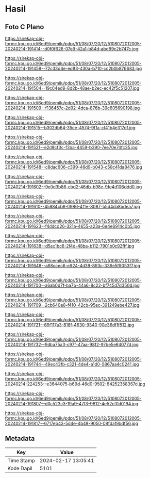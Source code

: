 # Hasil

## Foto C Plano

https://sirekap-obj-formc.kpu.go.id/6ed9/pemilu/pdpr/51/08/07/20/12/5108072012005-20240214-191414--d0f0f628-07e9-42a1-b84d-abd89c2b747c.jpg

https://sirekap-obj-formc.kpu.go.id/6ed9/pemilu/pdpr/51/08/07/20/12/5108072012005-20240214-191458--72c33d4e-ed83-430a-b710-cc2b0b876683.jpg

https://sirekap-obj-formc.kpu.go.id/6ed9/pemilu/pdpr/51/08/07/20/12/5108072012005-20240214-191504--19c04ed9-8d2b-48ae-b2ec-ec42f5c51207.jpg

https://sirekap-obj-formc.kpu.go.id/6ed9/pemilu/pdpr/51/08/07/20/12/5108072012005-20240214-191509--f136457c-2d92-4dca-876b-39c605690198.jpg

https://sirekap-obj-formc.kpu.go.id/6ed9/pemilu/pdpr/51/08/07/20/12/5108072012005-20240214-191515--b302db64-35ce-4574-9f1a-cf41b4e317df.jpg

https://sirekap-obj-formc.kpu.go.id/6ed9/pemilu/pdpr/51/08/07/20/12/5108072012005-20240214-191521--e2d8cf3c-f3ba-4459-b390-7ee70e74fc35.jpg

https://sirekap-obj-formc.kpu.go.id/6ed9/pemilu/pdpr/51/08/07/20/12/5108072012005-20240214-191548--c8dac606-c399-46d9-b043-c58c41da8476.jpg

https://sirekap-obj-formc.kpu.go.id/6ed9/pemilu/pdpr/51/08/07/20/12/5108072012005-20240214-191602--9e0d3b86-cbd2-46db-b98e-9fe4d106ddd0.jpg

https://sirekap-obj-formc.kpu.go.id/6ed9/pemilu/pdpr/51/08/07/20/12/5108072012005-20240214-191610--45884cb8-0986-4f1e-8087-b5d4da8bdea7.jpg

https://sirekap-obj-formc.kpu.go.id/6ed9/pemilu/pdpr/51/08/07/20/12/5108072012005-20240214-191623--f4ddcd26-321a-4655-a23a-6e4e6914c0b5.jpg

https://sirekap-obj-formc.kpu.go.id/6ed9/pemilu/pdpr/51/08/07/20/12/5108072012005-20240214-191638--d5ac1bc8-2f4d-48ba-b112-7901b0c92fff.jpg

https://sirekap-obj-formc.kpu.go.id/6ed9/pemilu/pdpr/51/08/07/20/12/5108072012005-20240214-191648--a98ccec8-e924-4d38-893c-339e5f9053f7.jpg

https://sirekap-obj-formc.kpu.go.id/6ed9/pemilu/pdpr/51/08/07/20/12/5108072012005-20240214-191700--a6ab0d7f-ba7b-44a6-8c22-bf745d7d350d.jpg

https://sirekap-obj-formc.kpu.go.id/6ed9/pemilu/pdpr/51/08/07/20/12/5108072012005-20240214-191709--2cb640e8-f410-42cb-95ec-391249ebe427.jpg

https://sirekap-obj-formc.kpu.go.id/6ed9/pemilu/pdpr/51/08/07/20/12/5108072012005-20240214-191721--69f117a3-818f-4630-9340-90e36df1f512.jpg

https://sirekap-obj-formc.kpu.go.id/6ed9/pemilu/pdpr/51/08/07/20/12/5108072012005-20240214-191732--9dba75a3-c97f-47aa-98f2-97be5e64077d.jpg

https://sirekap-obj-formc.kpu.go.id/6ed9/pemilu/pdpr/51/08/07/20/12/5108072012005-20240214-191744--49ec43fb-c321-4de4-a1d0-0867aa4c0241.jpg

https://sirekap-obj-formc.kpu.go.id/6ed9/pemilu/pdpr/51/08/07/20/12/5108072012005-20240214-224253--e3644075-b69d-46d0-9502-64252358367d.jpg

https://sirekap-obj-formc.kpu.go.id/6ed9/pemilu/pdpr/51/08/07/20/12/5108072012005-20240214-191807--d0c523c3-19a9-47f3-9812-4e52cf0d0194.jpg

https://sirekap-obj-formc.kpu.go.id/6ed9/pemilu/pdpr/51/08/07/20/12/5108072012005-20240214-191817--6717eb43-5d4e-4b48-9050-08fdaf9bdf56.jpg


## Metadata

| Key        | Value               |
| ---------- | ------------------- |
| Time Stamp | 2024-02-17 13:05:41 |
| Kode Dapil | 5101                |



